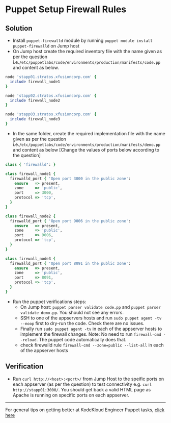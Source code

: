 # Puppet Setup Firewall Rules
## Solution
* Install `puppet-firewalld` module by running `puppet module install puppet-firewalld` on Jump host
* On Jump host create the required inventory file with the name given as per the question i.e.`/etc/puppetlabs/code/environments/production/manifests/code.pp` and content as below.
```ruby
node 'stapp01.stratos.xfusioncorp.com' {
  include firewall_node1
}

node 'stapp02.stratos.xfusioncorp.com' {
  include firewall_node2
}

node 'stapp03.stratos.xfusioncorp.com' {
  include firewall_node3
}
```
* In the same folder, create the required implementation file with the name given as per the question i.e.`/etc/puppetlabs/code/environments/production/manifests/demo.pp` and content as below [Change the values of ports below according to the question]
```ruby
class { 'firewalld': }

class firewall_node1 {
  firewalld_port { 'Open port 3000 in the public zone':
    ensure   => present,
    zone     => 'public',
    port     => 3000,
    protocol => 'tcp',
  }
}

class firewall_node2 {
  firewalld_port { 'Open port 9006 in the public zone':
    ensure   => present,
    zone     => 'public',
    port     => 9006,
    protocol => 'tcp',
  }
}

class firewall_node3 {
  firewalld_port { 'Open port 8091 in the public zone':
    ensure   => present,
    zone     => 'public',
    port     => 8091,
    protocol => 'tcp',
  }
}
```
* Run the puppet verifications steps:
  * On Jump host: `puppet parser validate code.pp` and `puppet parser validate demo.pp`. You should not see any errors.
  * SSH to one of the appservers hosts and run `sudo puppet agent -tv --noop` first to dry-run the code. Check there are no issues.
  * Finally run `sudo puppet agent -tv` in each of the appserver hosts to implement the firewall changes. Note: No need to run `firewall-cmd --reload`. The puppet code automatically does that.
  * check firewalld rule `firewall-cmd --zone=public --list-all` in each of the appserver hosts

## Verification
* Run `curl http://<host>:<port>/` from Jump Host to the speific ports on each appserver (as per the question) to test connectivity e.g. `curl http://stapp01:3000/`. You should get back a valid HTML page as Apache is running on specific ports on each appserver.

---
For general tips on getting better at KodeKloud Engineer Puppet tasks, [click here](./README.md)


